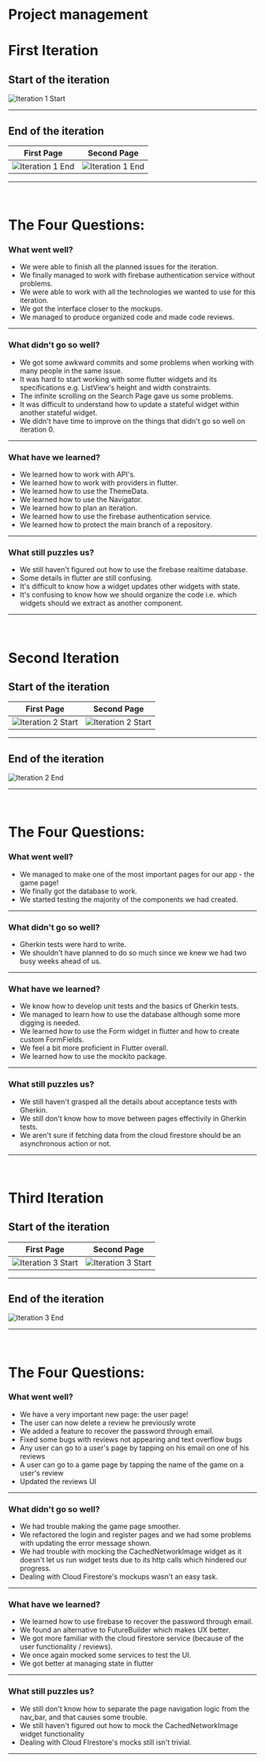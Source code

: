 # Project management

# First Iteration


## Start of the iteration

![Iteration 1 Start](../images/iteration1start.png)

---
## End of the iteration

First Page           |  Second Page
:-------------------------:|:-------------------------:
![Iteration 1 End](../images/iteration1end1.1.png)  |  ![Iteration 1 End](../images/iteration1end1.2.png)

---
</br>

# The Four Questions:


### <b>What went well?</b>
- We were able to finish all the planned issues for the iteration.
- We finally managed to work with firebase authentication service without problems.
- We were able to work with all the technologies we wanted to use for this iteration.
- We got the interface closer to the mockups.
- We managed to produce organized code and made code reviews.

---
### <b>What didn't go so well?</b>
- We got some awkward commits and some problems when working with many people in the same issue.
- It was hard to start working with some flutter widgets and its specifications e.g. ListView's height and width constraints.
- The infinite scrolling on the Search Page gave us some problems.
- It was difficult to understand how to update a stateful widget within another stateful widget.
- We didn't have time to improve on the things that didn't go so well on iteration 0.

---
### <b>What have we learned?</b>
- We learned how to work with API's. 
- We learned how to work with providers in flutter.
- We learned how to use the ThemeData.
- We learned how to use the Navigator.
- We learned how to plan an iteration.
- We learned how to use the firebase authentication service.
- We learned how to protect the main branch of a repository.


---
### <b>What still puzzles us?</b>
- We still haven't figured out how to use the firebase realtime database.
- Some details in flutter are still confusing. 
- It's difficult to know how a widget updates other widgets with state.
- It's confusing to know how we should organize the code i.e. which widgets should we extract as another component.

---
</br>



# Second Iteration


## Start of the iteration

First Page           |  Second Page
:-------------------------:|:-------------------------:
![Iteration 2 Start](../images/iteration2start.png)  |  ![Iteration 2 Start](../images/iteration2.2start.png)

---
## End of the iteration

![Iteration 2 End](../images/iteration2end.png)

---
</br>

# The Four Questions:


### <b>What went well?</b>
- We managed to make one of the most important pages for our app - the game page! 
- We finally got the database to work.
- We started testing the majority of the components we had created.

---
### <b>What didn't go so well?</b>
- Gherkin tests were hard to write.
- We shouldn't have planned to do so much since we knew we had two busy weeks ahead of us.

---
### <b>What have we learned?</b>
- We know how to develop unit tests and the basics of Gherkin tests.
- We managed to learn how to use the database although some more digging is needed.
- We learned how to use the Form widget in flutter and how to create custom FormFields.
- We feel a bit more proficient in Flutter overall.
- We learned how to use the mockito package.

---
### <b>What still puzzles us?</b>
- We still haven't grasped all the details about acceptance tests with Gherkin.
- We still don't know how to move between pages effectivily in Gherkin tests.
- We aren't sure if fetching data from the cloud firestore should be an asynchronous action or not.

---
</br>

# Third Iteration


## Start of the iteration

First Page           |  Second Page
:-------------------------:|:-------------------------:
![Iteration 3 Start](../images/iteration3begin1.png)  |  ![Iteration 3 Start](../images/iteration3begin2.png)

---
## End of the iteration

![Iteration 3 End](../images/iteration3end.png)

---
</br>

# The Four Questions:


### <b>What went well?</b>
- We have a very important new page: the user page! 
- The user can now delete a review he previously wrote
- We added a feature to recover the password through email.
- Fixed some bugs with reviews not appearing and text overflow bugs
- Any user can go to a user's page by tapping on his email on one of his reviews
- A user can go to a game page by tapping the name of the game on a user's review
- Updated the reviews UI


---
### <b>What didn't go so well?</b>
- We had trouble making the game page smoother.
- We refactored the login and register pages and we had some problems with updating the error message shown.
- We had trouble with mocking the CachedNetworkImage widget as it doesn't let us run widget tests due to its http calls which hindered our progress.
- Dealing with Cloud Firestore's mockups wasn't an easy task.

---
### <b>What have we learned?</b>
- We learned how to use firebase to recover the password through email.
- We found an alternative to FutureBuilder which makes UX better.
- We got more familiar with the cloud firestore service (because of the user functionality / reviews).
- We once again mocked some services to test the UI.
- We got better at managing state in flutter

---
### <b>What still puzzles us?</b>
- We still don't know how to separate the page navigation logic from the nav_bar, and that causes some trouble.
- We still haven't figured out how to mock the CachedNetworkImage widget functionality
- Dealing with Cloud FIrestore's mocks still isn't trivial.

---
</br>